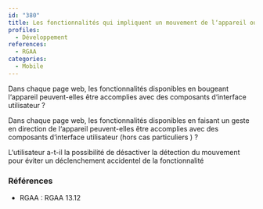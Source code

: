 ```yaml
---
id: "380"
title: Les fonctionnalités qui impliquent un mouvement de l‘appareil ou vers l‘appareil peuvent être satisfaites de manière alternative.
profiles:
  - Développement
references:
  - RGAA
categories:
  - Mobile
---
```


Dans chaque page web, les fonctionnalités disponibles en bougeant l‘appareil peuvent-elles être accomplies avec des composants d‘interface utilisateur ?

Dans chaque page web, les fonctionnalités disponibles en faisant un geste en direction de l‘appareil peuvent-elles être accomplies avec des composants d‘interface utilisateur (hors cas particuliers ) ?

L‘utilisateur a-t-il la possibilité de désactiver la détection du mouvement pour éviter un déclenchement accidentel de la fonctionnalité


### Références

*   RGAA : RGAA 13.12
